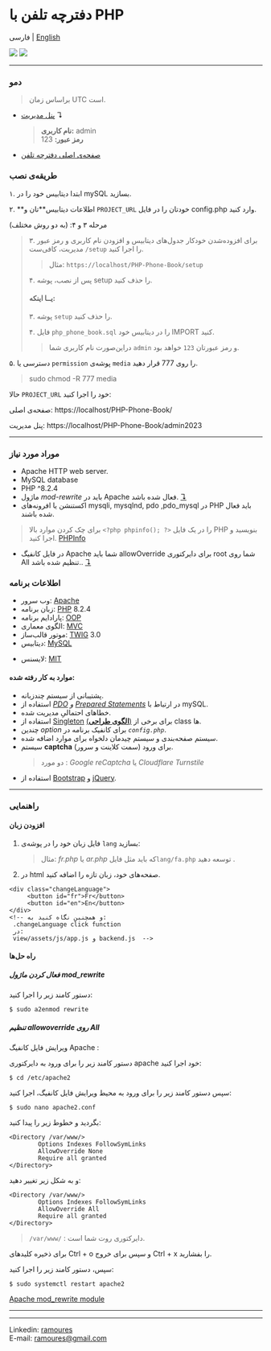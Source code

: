 # دفترچه تلفن با PHP

فارسی | [English](./readme.md)

[<img src="screenshot.png">](https://awaweb.ir/projects/free/php_phone_book)
[<img src="screenshot2.png">](https://awaweb.ir/projects/free/php_phone_book/admin2023)

---

### دمو

> براساس زمان UTC است.

- [پنل مدیریت](https://awaweb.ir/projects/free/php_phone_book/admin2023) &#8628;
  > **نام کاربری:** admin<br>  **رمز عبور:** 123
- [صفحه‌ی اصلی دفترچه تلفن](https://awaweb.ir/projects/free/php_phone_book)

### طریقه‌ی نصب

۱. ابتدا دیتابیس خود را در mySQL بسازید.

۲. **اطلاعات دیتابیس‌**تان و `PROJECT_URL` خودتان را در فایل config.php وارد کنید.

مرحله ۳ و ۴: (به دو روش مختلف)
> ۳. برای افزوده‌شدن خودکار جدول‌های دیتابیس و افزودن نام کاربری و رمز عبور مدیریت، کافی‌ست `/setup` را اجرا کنید.
>
> > مثال: `https://localhost/PHP-Phone-Book/setup`
>
> ۴. پس از نصب، پوشه setup را حذف کنید.
>
> #### یــا اینکه:
>
> ۳. پوشه `setup` را حذف کنید.
>
> ۴. فایل ‍`php_phone_book.sql` را در دیتابیس خود IMPORT کنید.
>
> > دراین‌صورت نام کاربری شما `admin` و رمز عبورتان `123` خواهد بود.

۵. دسترسی یا `permission` پوشه‌ی `media` را روی ‍777 قرار دهید.

> sudo chmod -R 777 media

حالا `PROJECT_URL` خود را اجرا کنید:

صفحه‌ی اصلی: https://localhost/PHP-Phone-Book/

پنل مدیریت: https://localhost/PHP-Phone-Book/admin2023

---
### موراد مورد نیاز 

- Apache HTTP web server.
- MySQL database
- PHP ^8.2.4
-  ماژول *mod-rewrite* باید در Apache فعال شده باشد. [&#8628;](#enable-the-apache-module-mod_rewrite)
- اکستنشن یا افرونه‌های mysqli, mysqlnd, pdo ,pdo_mysql در PHP باید فعال شده باشند.
> برای چک کردن موارد بالا `<?php phpinfo(); ?>` را در یک فایل PHP بنویسید و اجرا کنید. [PHPInfo](https://www.php.net/manual/en/function.phpinfo.php)
-   در فایل کانفیگ Apache شما باید allowOverride برای دایرکتوری root شما روی All تنظیم شده باشد.. [&#8628;](#set-config-allowoverride-all)

### اطلاعات برنامه

- وب سرور: [Apache](https://httpd.apache.org/)
- زبان برنامه: [PHP](https://www.php.net/) 8.2.4
- پارادایم برنامه: [OOP](https://en.wikipedia.org/wiki/Object-oriented_programming)
- الگوی معماری: [MVC](https://en.wikipedia.org/wiki/Model%E2%80%93view%E2%80%93controller)
- موتور قالب‌ساز: [TWIG](https://twig.symfony.com/) 3.0
- دیتابیس: [MySQL](https://www.mysql.com/)

* لایسنس: [MIT](https://github.com/ramoures/PHP-Phone-Book/blob/main/LICENSE)

#### موارد به‌ کار رفته شده:

- پشتیبانی از سیستم چندزبانه.
- استفاده از _[PDO](https://www.php.net/manual/en/book.pdo.php) و [Prepared Statements](https://www.php.net/manual/en/mysqli.quickstart.prepared-statements.php)_ در ارتباط با mySQL.
- خطاهای احتمالیِ مدیریت شده.
- استفاده از [Singleton](https://en.wikipedia.org/wiki/Singleton_pattern) [(**الگوی طراحی**)](https://en.wikipedia.org/wiki/Design_Patterns) برای برخی از class ها.
- چندین _option_ برای کانفیک برنامه در _`config.php`_.
- سیستم صفحه‌بندی و سیستم چیدمان دلخواه برای موارد اضافه شده.
- سیستم **captcha** برای ورود (سمت کلاینت و سرور).
  > دو مورد : _Google reCaptcha_ یا _Cloudflare Turnstile_
- استفاده از [Bootstrap](https://getbootstrap.com/) و [jQuery](https://jquery.com/).

---

### راهنمایی

#### افزودن زبان

1. فایل زبان خود را در پوشه‌ی `lang` بسازید:
   > مثال: _fr.php_ یا _ar.php_ که باید مثل فایل`lang/fa.php` توسعه دهید .
2. در html صفحه‌های خود، زبان تازه را اضافه کنید.


```
<div class="changeLanguage">
     <button id="fr">Fr</button>
     <button id="en">En</button>
</div>
<!-- و همچنین نگاه کنید به:
 .changeLanguage click function
 در:
 view/assets/js/app.js و backend.js  -->

```

#### راه حل‌ها

##### فعال کردن ماژول *mod_rewrite*
  دستور کامند زیر را اجرا کنید:

`$ sudo a2enmod rewrite`

##### تنظیم allowoverride روی All

ویرایش فایل کانفیگ Apache :

  دستور کامند زیر را برای ورود به دایرکتوری apache خود اجرا کنید:

`$ cd /etc/apache2`

  سپس دستور کامند زیر را برای ورود به محیط ویرایش فایل کانفیگ، اجرا کنید:

`$ sudo nano apache2.conf`

بگردید و خطوط زیر را پیدا کنید:
```
<Directory /var/www/>
        Options Indexes FollowSymLinks
        AllowOverride None
        Require all granted
</Directory>
```
و به شکل زیر تغییر دهید:
```
<Directory /var/www/>
        Options Indexes FollowSymLinks
        AllowOverride All
        Require all granted
</Directory>
```
> `/var/www/` : دایرکتوری روت شما است.
> 
برای ذخیره کلیدهای Ctrl + o و سپس برای خروج Ctrl + x را بفشارید.

سپس،
  دستور کامند زیر را اجرا کنید:

`$ sudo systemctl restart apache2`

[Apache mod_rewrite module](https://httpd.apache.org/docs/current/mod/mod_rewrite.html)

____
---


Linkedin: [ramoures](https://www.linkedin.com/in/ramoures/)<br>
E-mail: ramoures@gmail.com
